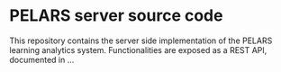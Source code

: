 # PELARS server source code

This repository contains the server side implementation of the PELARS learning analytics system. 
Functionalities are exposed as a REST API, documented in ... 

